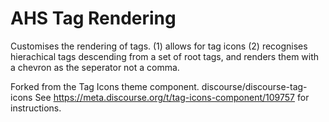 # AHS Tag Rendering

Customises the rendering of tags. 
(1) allows for tag icons
(2) recognises hierachical tags descending from a set of root tags, and renders them with a chevron as the seperator not a comma.

Forked from the Tag Icons theme component. discourse/discourse-tag-icons
See https://meta.discourse.org/t/tag-icons-component/109757 for instructions. 
